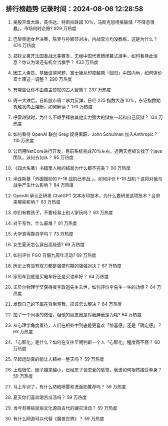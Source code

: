 
## 排行榜趋势 记录时间：2024-08-06 12:28:58
  
  1. 美股开盘大跌，英伟达、特斯拉跌超 10%，马斯克怒喷美联储「不降息很蠢」，市场何时企稳? 929 万热度
    
  2. 巴黎奥运女乒决赛，陈梦与孙颖莎对决，内战双方均没教练，这是为什么？ 474 万热度
    
  3. 郑钦文离开法国备战北美赛季，无缘中国代表团闭幕式旗手，如何看待此消息？你认为谁还有机会当旗手？ 433 万热度
    
  4. 因工人素质、基础设施问题，富士康从印度越南「回归」中国内地，如何评价富士康这一调整？ 290 万热度
    
  5. 有哪些让你不由自主赞叹的古人智慧？ 237 万热度
    
  6. 周一大跌后，日韩股市周二暴力反弹，日经 225 指数大涨 10%，东证指数期货触发向上熔断，如何解读？ 170 万热度
    
  7. 呼雷越狱时，为什么不顺手释放其他实力强大的狱友一起和自己反狱？ 134 万热度
    
  8. 如何看待 OpenAI 联创 Greg 疑将离职、John Schulman 加入Anthropic？ 110 万热度
    
  9. 公司用NetCore进行开发，目前系统完成70%左右，近两天老板又找了个java团队，该何去何从？ 95 万热度
    
  10. 《四大名著》书籍里人物的结局为什么都不完美？ 90 万热度
    
  11. 泽连斯基「外国援助的 F-16 战机已参战 」，如何评价 F-16 战机？这将对俄乌战争产生什么影响？ 84 万热度
    
  12. OpenAI  承认正研发  ChatGPT  文本水印技术，为什么要研发这项技术？会带来哪些影响？ 83 万热度
    
  13. 你们有教孩子，不要轻易上别人家玩吗？ 83 万热度
    
  14. 对于写作，什么最难？ 81 万热度
    
  15. 大学真得靠自学吗？ 73 万热度
    
  16. 女生夏天怎么穿出高级感? 69 万热度
    
  17. 如何评价 FGO 日服九周年活动? 69 万热度
    
  18. 历史上有没有双方都是强盛时期的强强对决？ 67 万热度
    
  19. 家用车到底是买电车好还是买油车好？ 64 万热度
    
  20. 诺贝尔物理学奖获得者李政道先生去世，如何评价李先生一生的功绩？ 64 万热度
    
  21. 发现自己的下属在背后骂我，应该怎么解决？ 64 万热度
    
  22. 加了一个同事的微信，但他的朋友圈是对我屏蔽是为啥? 64 万热度
    
  23. 从心理学角度看待，人们在相处中到底是更喜欢「惊喜感」还是「确定感」？ 63 万热度
    
  24. 「心智化」是什么？如何在交往早期判断一个人「心智化」程度高不高？ 60 万热度
    
  25. 早起运动真的能让人精神一整天吗？ 59 万热度
    
  26. 上班很忙、圈子越来越小，已经忘了谈恋爱的感觉，我该如何坦然接受单身？ 59 万热度
    
  27. 马上军训了，有什么防晒喷雾和洗面奶推荐吗？ 59 万热度
    
  28. 夏天你们喜欢喝苦瓜汤吗？ 59 万热度
    
  29. 当今有哪些民俗文化源自古代的禳灾活动？ 59 万热度
    
  30. 有什么网游可以代替《魔兽世界》？ 59 万热度
    